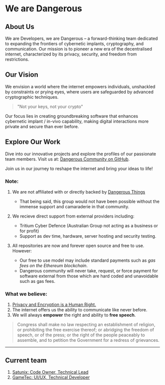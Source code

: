 # We are Dangerous

## About Us
We are Developers, we are Dangerous – a forward-thinking team dedicated to expanding the frontiers of cybernetic implants, cryptography, and communication. 
Our mission is to pioneer a new era of the decentralised internet, characterized by its privacy, security, and freedom from restrictions.

## Our Vision
We envision a world where the internet empowers individuals, unshackled by constraints or prying eyes, where users are safeguarded by advanced cryptographic techniques. 
> "Not your keys, not your crypto"

Our focus lies in creating groundbreaking software that enhances cybernetic implant / in-vivo capability, making digital interactions more private and secure than ever before.

## Explore Our Work
Dive into our innovative projects and explore the profiles of our passionate team members. Visit us at: [Dangerous Community on GitHub](https://github.com/Dangerous-Community).

Join us in our journey to reshape the internet and bring your ideas to life!


### Note: 

1. We are not affiliated with or directly backed by [Dangerous Things](https://dangerousthings.com/)
    - That being said, this group would not have been possible without the immense support and camaraderie in that community.
  
2. We recieve direct support from external providers including:
    - Tritium Cyber Defence (Australian Group not acting as a business or for profit)
    - Support as dev time, hardware, server hosting and security testing.
3. All repositories are now and forever open source and free to use. However:
   - Our free to use model may include standard payments such as *gas fees on the Ethereum blockchain*.
   - Dangerous community will never take, request, or force payment for software external from those which are hard coded and unavoidable such as gas fees.
  
### What we believe: 
1. [Privacy and Encryption is a Human Right.](https://nakamotoinstitute.org/static/docs/cypherpunk-manifesto.txt)
2. The internet offers us the ability to communicate like never before.
3. We will always **empower** the right and ability to **free speech**.

> Congress shall make no law respecting an establishment of religion, or prohibiting the free exercise thereof; or abridging the freedom of speech, or of the press; or the right of the people peaceably to assemble, and to petition the Government for a redress of grievances.

---

## Current team 
1. [Satunix: Code Owner, Technical Lead](https://app.ens.domains/satunix.eth)
2. [GameTec: UI/UX, Technical Developer](https://gametec-live.com/)





